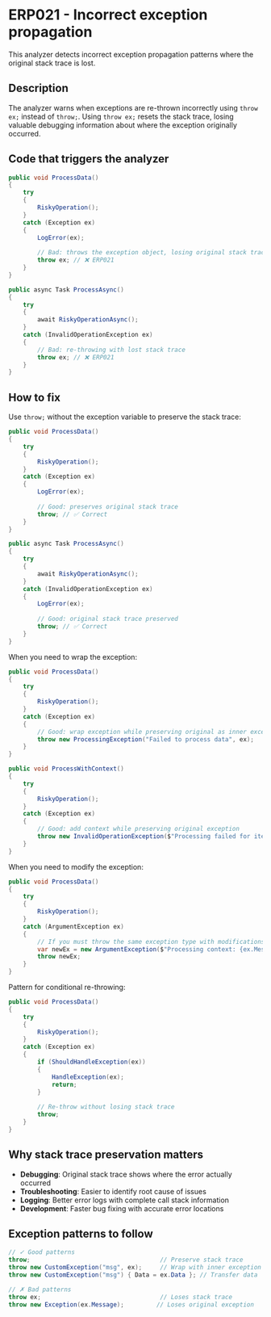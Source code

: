 # ERP021 - Incorrect exception propagation

This analyzer detects incorrect exception propagation patterns where the original stack trace is lost.

## Description

The analyzer warns when exceptions are re-thrown incorrectly using `throw ex;` instead of `throw;`. Using `throw ex;` resets the stack trace, losing valuable debugging information about where the exception originally occurred.

## Code that triggers the analyzer

```csharp
public void ProcessData()
{
    try
    {
        RiskyOperation();
    }
    catch (Exception ex)
    {
        LogError(ex);
        
        // Bad: throws the exception object, losing original stack trace
        throw ex; // ❌ ERP021
    }
}

public async Task ProcessAsync()
{
    try
    {
        await RiskyOperationAsync();
    }
    catch (InvalidOperationException ex)
    {
        // Bad: re-throwing with lost stack trace
        throw ex; // ❌ ERP021
    }
}
```

## How to fix

Use `throw;` without the exception variable to preserve the stack trace:

```csharp
public void ProcessData()
{
    try
    {
        RiskyOperation();
    }
    catch (Exception ex)
    {
        LogError(ex);
        
        // Good: preserves original stack trace
        throw; // ✅ Correct
    }
}

public async Task ProcessAsync()
{
    try
    {
        await RiskyOperationAsync();
    }
    catch (InvalidOperationException ex)
    {
        LogError(ex);
        
        // Good: original stack trace preserved
        throw; // ✅ Correct
    }
}
```

When you need to wrap the exception:

```csharp
public void ProcessData()
{
    try
    {
        RiskyOperation();
    }
    catch (Exception ex)
    {
        // Good: wrap exception while preserving original as inner exception
        throw new ProcessingException("Failed to process data", ex);
    }
}

public void ProcessWithContext()
{
    try
    {
        RiskyOperation();
    }
    catch (Exception ex)
    {
        // Good: add context while preserving original exception
        throw new InvalidOperationException($"Processing failed for item {itemId}", ex);
    }
}
```

When you need to modify the exception:

```csharp
public void ProcessData()
{
    try
    {
        RiskyOperation();
    }
    catch (ArgumentException ex)
    {
        // If you must throw the same exception type with modifications
        var newEx = new ArgumentException($"Processing context: {ex.Message}", ex.ParamName, ex);
        throw newEx;
    }
}
```

Pattern for conditional re-throwing:

```csharp
public void ProcessData()
{
    try
    {
        RiskyOperation();
    }
    catch (Exception ex)
    {
        if (ShouldHandleException(ex))
        {
            HandleException(ex);
            return;
        }
        
        // Re-throw without losing stack trace
        throw;
    }
}
```

## Why stack trace preservation matters

- **Debugging**: Original stack trace shows where the error actually occurred
- **Troubleshooting**: Easier to identify root cause of issues
- **Logging**: Better error logs with complete call stack information
- **Development**: Faster bug fixing with accurate error locations

## Exception patterns to follow

```csharp
// ✓ Good patterns
throw;                                    // Preserve stack trace
throw new CustomException("msg", ex);     // Wrap with inner exception
throw new CustomException("msg") { Data = ex.Data }; // Transfer data

// ✗ Bad patterns  
throw ex;                                 // Loses stack trace
throw new Exception(ex.Message);         // Loses original exception
```
